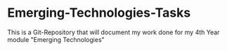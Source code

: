 # Emerging-Technologies-Tasks
 This is a Git-Repository that will document my work done for my 4th Year module "Emerging Technologies"
